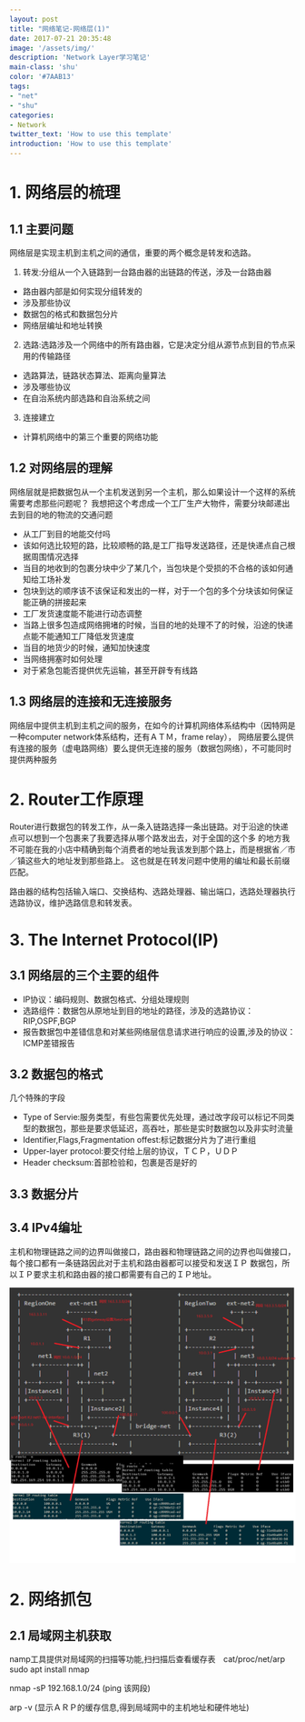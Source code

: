 ```yaml
---
layout: post
title: "网络笔记-网络层(1)"
date: 2017-07-21 20:35:48
image: '/assets/img/'
description: 'Network Layer学习笔记'
main-class: 'shu'
color: '#7AAB13'
tags:
- "net"
- "shu"
categories:
- Network
twitter_text: 'How to use this template'
introduction: 'How to use this template'
---
```


# 1. 网络层的梳理
## 1.1 主要问题
网络层是实现主机到主机之间的通信，重要的两个概念是转发和选路。

1. 转发:分组从一个入链路到一台路由器的出链路的传送，涉及一台路由器
* 路由器内部是如何实现分组转发的
* 涉及那些协议
* 数据包的格式和数据包分片
* 网络层编址和地址转换

2. 选路:选路涉及一个网络中的所有路由器，它是决定分组从源节点到目的节点采用的传输路径
* 选路算法，链路状态算法、距离向量算法
* 涉及哪些协议
* 在自治系统内部选路和自治系统之间

3. 连接建立
* 计算机网络中的第三个重要的网络功能

## 1.2 对网络层的理解
网络层就是把数据包从一个主机发送到另一个主机，那么如果设计一个这样的系统需要考虑那些问题呢？
我想把这个考虑成一个工厂生产大物件，需要分块邮递出去到目的地的物流的交通问题

* 从工厂到目的地能交付吗
* 该如何选比较短的路，比较顺畅的路,是工厂指导发送路径，还是快递点自己根据周围情况选择
* 当目的地收到的包裹分块中少了某几个，当包块是个受损的不合格的该如何通知给工场补发
* 包块到达的顺序该不该保证和发出的一样，对于一个包的多个分块该如何保证能正确的拼接起来
* 工厂发货速度能不能进行动态调整
* 当路上很多包造成网络拥堵的时候，当目的地的处理不了的时候，沿途的快递点能不能通知工厂降低发货速度
* 当目的地货少的时候，通知加快速度
* 当网络拥塞时如何处理
* 对于紧急包能否提供优先运输，甚至开辟专有线路

## 1.3 网络层的连接和无连接服务
网络层中提供主机到主机之间的服务，在如今的计算机网络体系结构中（因特网是一种computer network体系结构，还有ＡＴＭ，frame relay），
网络层要么提供有连接的服务（虚电路网络）要么提供无连接的服务（数据包网络），不可能同时提供两种服务

# 2. Router工作原理
Router进行数据包的转发工作，从一条入链路选择一条出链路。对于沿途的快递点可以想到一个包裹来了我要选择从哪个路发出去，对于全国的这个多
的地方我不可能在我的小店中精确到每个消费者的地址我该发到那个路上，而是根据省／市／镇这些大的地址发到那些路上。
这也就是在转发问题中使用的编址和最长前缀匹配。

路由器的结构包括输入端口、交换结构、选路处理器、输出端口，选路处理器执行选路协议，维护选路信息和转发表。


# 3. The Internet Protocol(IP)
## 3.1 网络层的三个主要的组件

* IP协议：编码规则、数据包格式、分组处理规则
* 选路组件：数据包从原地址到目的地址的路径，涉及的选路协议：RIP,OSPF,BGP
* 报告数据包中差错信息和对某些网络层信息请求进行响应的设置,涉及的协议：ICMP差错报告

## 3.2 数据包的格式
几个特殊的字段

* Type of Servie:服务类型，有些包需要优先处理，通过改字段可以标记不同类型的数据包，那些是要求低延迟，高吞吐，那些是实时数据包以及非实时流量
* Identifier,Flags,Fragmentation offest:标记数据分片为了进行重组
* Upper-layer protocol:要交付给上层的协议，ＴＣＰ，ＵＤＰ
* Header checksum:首部检验和，包裹是否是好的

## 3.3 数据分片


## 3.4 IPv4编址
主机和物理链路之间的边界叫做接口，路由器和物理链路之间的边界也叫做接口，每个接口都有一条链路因此对于主机和路由器都可以接受和发送ＩＰ
数据包，所以ＩＰ要求主机和路由器的接口都需要有自己的ＩＰ地址。

![tricircle中一种网络拓扑](/assets/img/net/1.PNG)










# 2. 网络抓包
## 2.1 局域网主机获取
namp工具提供对局域网的扫描等功能,扫扫描后查看缓存表　cat/proc/net/arp<br/>
sudo apt install nmap

nmap -sP 192.168.1.0/24 (ping 该网段)

arp -v (显示ＡＲＰ的缓存信息,得到局域网中的主机地址和硬件地址)